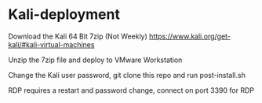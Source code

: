# Kali-deployment

Download the Kali 64 Bit 7zip (Not Weekly) https://www.kali.org/get-kali/#kali-virtual-machines

Unzip the 7zip file and deploy to VMware Workstation

Change the Kali user password, git clone this repo and run post-install.sh

RDP requires a restart and password change, connect on port 3390 for RDP
